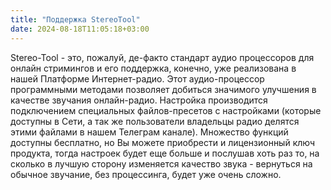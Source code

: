 ```yaml
---
title: "Поддержка StereoTool"
date: 2024-08-18T11:05:18+03:00
---
```


Stereo-Tool - это, пожалуй, де-факто стандарт аудио процессоров для онлайн стримингов и его поддержка, конечно, уже реализована в нашей Платформе Интернет-радио. Этот аудио-процессор программными методами позволяет добиться значимого улучшения в качестве звучания онлайн-радио. Настройка производится подключением специальных файлов-пресетов с настройками (которые доступны в Сети, а так же пользователи владельцы радио делятся этими файлами в нашем Телеграм канале). Множество функций доступны бесплатно, но Вы можете приобрести и лицензионный ключ продукта, тогда настроек будет еще больше и послушав хоть раз то, на сколько в лучшую сторону изменяется качество звука - вернуться на обычное звучание, без процессинга, будет уже очень сложно. 

